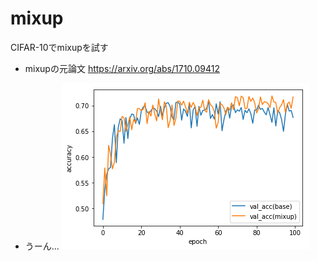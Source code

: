 # mixup
CIFAR-10でmixupを試す

- mixupの元論文
https://arxiv.org/abs/1710.09412

- うーん...
![](https://github.com/kruho/mixup/blob/master/acc.png)
